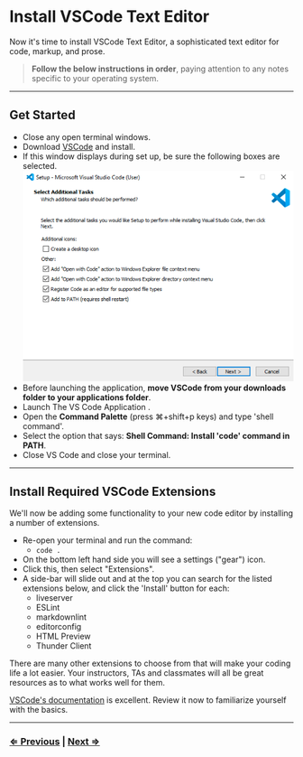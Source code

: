 # Install VSCode Text Editor

Now it's time to install VSCode Text Editor, a sophisticated text editor for code, markup, and prose.

> **Follow the below instructions in order**, paying attention to any notes specific to your operating system.

---

## Get Started

- Close any open terminal windows.
- Download [VSCode](https://code.visualstudio.com/download) and install.
- If this window displays during set up, be sure the following boxes are selected.
![VSCode](../vscode.png)
- Before launching the application, **move VSCode from your downloads folder to your applications folder**.
- Launch The VS Code Application  .
- Open the **Command Palette** (press ⌘+shift+p keys) and type 'shell command'.
- Select the option that says: **Shell Command: Install 'code' command in PATH**.
- Close VS Code and close your terminal.

---

## Install Required VSCode Extensions

We'll now be adding some functionality to your new code editor by installing a number of extensions.

- Re-open your terminal and run the command:
  - `code .`
- On the bottom left hand side you will see a settings ("gear") icon.
- Click this, then select "Extensions".
- A side-bar will slide out and at the top you can search for the listed extensions below, and click the 'Install' button for each:
  - liveserver
  - ESLint
  - markdownlint
  - editorconfig
  - HTML Preview
  - Thunder Client

There are many other extensions to choose from that will make your coding life a lot easier. Your instructors, TAs and classmates will all be great resources as to what works well for them.

[VSCode's documentation](https://code.visualstudio.com/docs) is excellent. Review it now to familiarize yourself with the basics.

---

### [⇐ Previous](./8-eslint.md) | [Next ⇒](./10-verify.md)
